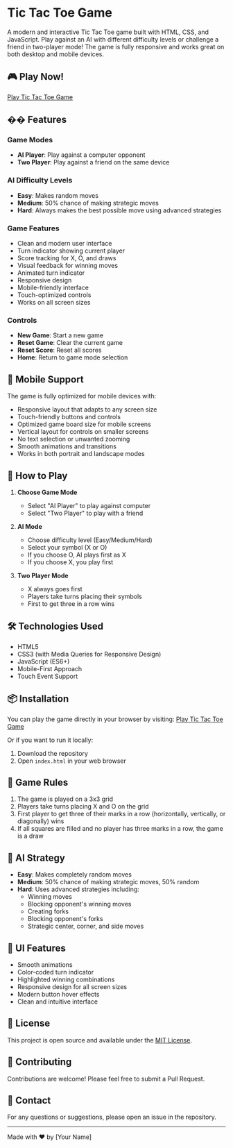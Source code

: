 # Tic Tac Toe Game

A modern and interactive Tic Tac Toe game built with HTML, CSS, and JavaScript. Play against an AI with different difficulty levels or challenge a friend in two-player mode! The game is fully responsive and works great on both desktop and mobile devices.

## 🎮 Play Now!

[Play Tic Tac Toe Game](https://procoder013.github.io/Tic_Tac_Toe_Game/)

## �� Features

### Game Modes
- **AI Player**: Play against a computer opponent
- **Two Player**: Play against a friend on the same device

### AI Difficulty Levels
- **Easy**: Makes random moves
- **Medium**: 50% chance of making strategic moves
- **Hard**: Always makes the best possible move using advanced strategies

### Game Features
- Clean and modern user interface
- Turn indicator showing current player
- Score tracking for X, O, and draws
- Visual feedback for winning moves
- Animated turn indicator
- Responsive design
- Mobile-friendly interface
- Touch-optimized controls
- Works on all screen sizes

### Controls
- **New Game**: Start a new game
- **Reset Game**: Clear the current game
- **Reset Score**: Reset all scores
- **Home**: Return to game mode selection

## 📱 Mobile Support

The game is fully optimized for mobile devices with:
- Responsive layout that adapts to any screen size
- Touch-friendly buttons and controls
- Optimized game board size for mobile screens
- Vertical layout for controls on smaller screens
- No text selection or unwanted zooming
- Smooth animations and transitions
- Works in both portrait and landscape modes

## 🚀 How to Play

1. **Choose Game Mode**
   - Select "AI Player" to play against computer
   - Select "Two Player" to play with a friend

2. **AI Mode**
   - Choose difficulty level (Easy/Medium/Hard)
   - Select your symbol (X or O)
   - If you choose O, AI plays first as X
   - If you choose X, you play first

3. **Two Player Mode**
   - X always goes first
   - Players take turns placing their symbols
   - First to get three in a row wins

## 🛠️ Technologies Used

- HTML5
- CSS3 (with Media Queries for Responsive Design)
- JavaScript (ES6+)
- Mobile-First Approach
- Touch Event Support

## 📦 Installation

You can play the game directly in your browser by visiting:
[Play Tic Tac Toe Game](https://procoder013.github.io/Tic_Tac_Toe_Game/)

Or if you want to run it locally:

1. Download the repository
2. Open `index.html` in your web browser

## 🎯 Game Rules

1. The game is played on a 3x3 grid
2. Players take turns placing X and O on the grid
3. First player to get three of their marks in a row (horizontally, vertically, or diagonally) wins
4. If all squares are filled and no player has three marks in a row, the game is a draw

## 🤖 AI Strategy

- **Easy**: Makes completely random moves
- **Medium**: 50% chance of making strategic moves, 50% random
- **Hard**: Uses advanced strategies including:
  - Winning moves
  - Blocking opponent's winning moves
  - Creating forks
  - Blocking opponent's forks
  - Strategic center, corner, and side moves

## 🎨 UI Features

- Smooth animations
- Color-coded turn indicator
- Highlighted winning combinations
- Responsive design for all screen sizes
- Modern button hover effects
- Clean and intuitive interface

## 📝 License

This project is open source and available under the [MIT License](LICENSE).

## 👥 Contributing

Contributions are welcome! Please feel free to submit a Pull Request.

## 📧 Contact

For any questions or suggestions, please open an issue in the repository.

---
Made with ❤️ by [Your Name] 
